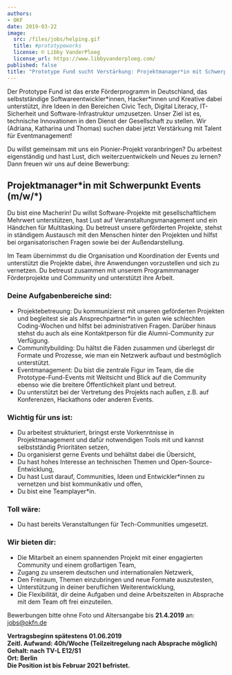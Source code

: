 ```yaml
---
authors:
- OKF
date: 2019-03-22
image:
  src: /files/jobs/helping.gif
  title: #prototypeworks
  license: © Libby VanderPloeg
  license_url: https://www.libbyvanderploeg.com/
published: false
title: "Prototype Fund sucht Verstärkung: Projektmanager*in mit Schwerpunkt Events (m/w/*)"
---
```

Der Prototype Fund ist das erste Förderprogramm in Deutschland, das selbstständige Softwareentwickler\*innen, Hacker\*innen und Kreative dabei unterstützt, ihre Ideen in den Bereichen Civic Tech, Digital Literacy, IT-Sicherheit und Software-Infrastruktur umzusetzen. Unser Ziel ist es, technische Innovationen in den Dienst der Gesellschaft zu stellen. Wir (Adriana, Katharina und Thomas) suchen dabei jetzt Verstärkung mit Talent für Eventmanagement!

Du willst gemeinsam mit uns ein Pionier-Projekt voranbringen? Du arbeitest eigenständig und hast Lust, dich weiterzuentwickeln und Neues zu lernen? Dann freuen wir uns auf deine Bewerbung:

## Projektmanager\*in mit Schwerpunkt Events (m/w/*)

Du bist eine Macherin! Du willst Software-Projekte mit gesellschaftlichem Mehrwert unterstützen, hast Lust auf Veranstaltungsmanagement und ein Händchen für Multitasking. Du betreust unsere geförderten Projekte, stehst in ständigem Austausch mit den Menschen hinter den Projekten und hilfst bei organisatorischen Fragen sowie bei der Außendarstellung.

Im Team übernimmst du die Organisation und Koordination der Events und unterstützt die Projekte dabei, ihre Anwendungen vorzustellen und sich zu vernetzen. Du betreust zusammen mit unserem Programmmanager Förderprojekte und Community und unterstützt ihre Arbeit.

### Deine Aufgabenbereiche sind:

* Projektebetreuung: Du kommunizierst mit unseren geförderten Projekten und begleitest sie als Ansprechpartner\*in in guten wie schlechten Coding-Wochen und hilfst bei administrativen Fragen. Darüber hinaus stehst du auch als eine Kontaktperson für die Alumni-Community zur Verfügung.
* Communitybuilding: Du hältst die Fäden zusammen und überlegst dir Formate und Prozesse, wie man ein Netzwerk aufbaut und bestmöglich unterstützt.
* Eventmanagement: Du bist die zentrale Figur im Team, die die Prototype-Fund-Events mit Weitsicht und Blick auf die Community ebenso wie die breitere Öffentlichkeit plant und betreut.
* Du unterstützt bei der Vertretung des Projekts nach außen, z.B. auf Konferenzen, Hackathons oder anderen Events.

### Wichtig für uns ist:

* Du arbeitest strukturiert, bringst erste Vorkenntnisse in Projektmanagement und dafür notwendigen Tools mit und kannst selbstständig Prioritäten setzen,
* Du organisierst gerne Events und behältst dabei die Übersicht,
* Du hast hohes Interesse an technischen Themen und Open-Source-Entwicklung,
* Du hast Lust darauf, Communities, Ideen und Entwickler\*innen zu vernetzen und bist kommunikativ und offen,
* Du bist eine Teamplayer\*in.

### Toll wäre:

* Du hast bereits Veranstaltungen für Tech-Communities umgesetzt.

### Wir bieten dir:

* Die Mitarbeit an einem spannenden Projekt mit einer engagierten Community und einem großartigen Team,
* Zugang zu unserem deutschen und internationalen Netzwerk,
* Den Freiraum, Themen einzubringen und neue Formate auszutesten,
* Unterstützung in deiner beruflichen Weiterentwicklung,
* Die Flexibilität, dir deine Aufgaben und deine Arbeitszeiten in Absprache mit dem Team oft frei einzuteilen.

Bewerbungen bitte ohne Foto und Altersangabe bis **21.4.2019** an:  
[jobs@okfn.de](mailto:jobs@okfn.de)

**Vertragsbeginn spätestens 01.06.2019  
Zeitl. Aufwand: 40h/Woche (Teilzeitregelung nach Absprache möglich)  
Gehalt: nach TV-L E12/S1  
Ort: Berlin  
Die Position ist bis Februar 2021 befristet.**

